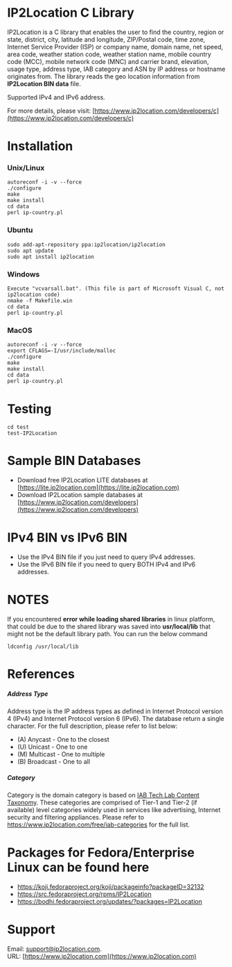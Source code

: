 # IP2Location C Library

IP2Location is a C library that enables the user to find the country, region or state, district, city, latitude and longitude,  ZIP/Postal code, time zone, Internet Service Provider (ISP) or company  name, domain name, net speed, area code, weather station code, weather  station name, mobile country code (MCC), mobile network code (MNC) and  carrier brand, elevation, usage type, address type, IAB category and ASN by IP address or hostname originates from. The library reads the geo location information
from **IP2Location BIN data** file.

Supported IPv4 and IPv6 address.

For more details, please visit:
[https://www.ip2location.com/developers/c](https://www.ip2location.com/developers/c)

# Installation
###  Unix/Linux
    autoreconf -i -v --force
    ./configure
    make
    make install
    cd data
    perl ip-country.pl



### Ubuntu

```
sudo add-apt-repository ppa:ip2location/ip2location
sudo apt update
sudo apt install ip2location
```



### Windows

    Execute "vcvarsall.bat". (This file is part of Microsoft Visual C, not ip2location code) 
    nmake -f Makefile.win
    cd data
    perl ip-country.pl

### MacOS
    autoreconf -i -v --force
    export CFLAGS=-I/usr/include/malloc 
    ./configure
    make
    make install
    cd data
    perl ip-country.pl

# Testing
    cd test
    test-IP2Location

# Sample BIN Databases
* Download free IP2Location LITE databases at [https://lite.ip2location.com](https://lite.ip2location.com)  
* Download IP2Location sample databases at [https://www.ip2location.com/developers](https://www.ip2location.com/developers)

# IPv4 BIN vs IPv6 BIN
* Use the IPv4 BIN file if you just need to query IPv4 addresses.
* Use the IPv6 BIN file if you need to query BOTH IPv4 and IPv6 addresses.

# NOTES
If you encountered **error while loading shared libraries** in linux platform, that could be due to the shared library was saved into **usr/local/lib** that might not be the default library path. You can run the below command
```
ldconfig /usr/local/lib
```



# References

##### Address Type

Address type is the IP address types as defined in Internet Protocol version 4 (IPv4) and Internet Protocol version 6 (IPv6). The database return a single character. For the full description, please refer to list below:

- (A) Anycast - One to the closest
- (U) Unicast - One to one
- (M) Multicast - One to multiple
- (B) Broadcast - One to all



##### Category

Category is the domain category is based on [IAB Tech Lab Content Taxonomy](https://www.ip2location.com/free/iab-categories). These categories are comprised of Tier-1 and Tier-2 (if available) level categories widely used in services like advertising, Internet security  and filtering appliances. Please refer to https://www.ip2location.com/free/iab-categories for the full list.



# Packages for Fedora/Enterprise Linux can be found here

* https://koji.fedoraproject.org/koji/packageinfo?packageID=32132
* https://src.fedoraproject.org/rpms/IP2Location
* https://bodhi.fedoraproject.org/updates/?packages=IP2Location

# Support
Email: support@ip2location.com.  
URL: [https://www.ip2location.com](https://www.ip2location.com)
